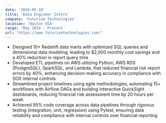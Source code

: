 ```yaml
---
date: '2024-05-10'
title: 'Data Engineer Intern'
company: 'Futurism Technologies'
location: 'Boston USA'
range: 'May 2024 - Present'
url: 'https://www.futurismtechnologies.com/'
---
```


- Designed 10+ Redshift data marts with optimized SQL queries and dimensional data modeling, leading to $2,000 monthly cost savings and a 40% reduction in report query time
- Developed ETL pipelines on AWS utilizing Python, AWS RDS (PostgreSQL), SparkSQL, and Lambda, that reduced financial risk report errors by 40%, enhancing decision-making accuracy in compliance with SOX internal controls
- Streamlined project timelines using agile methodologies, automating 15+ workflows with Airflow DAGs and building interactive QuickSight dashboards, reducing financial risk assessment time by 20 hours per week
- Achieved 95% code coverage across data pipelines through rigorous testing (integration, unit, regression) using Pytest, ensuring data reliability and compliance with internal controls over financial reporting
